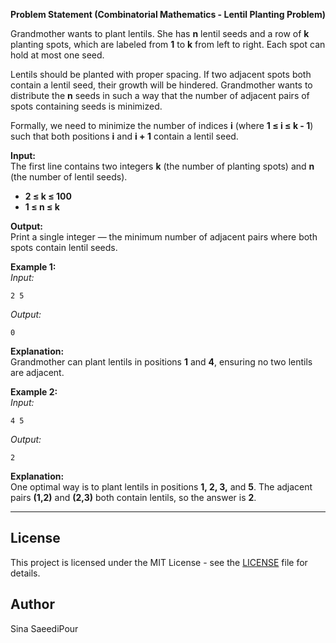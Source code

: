 **Problem Statement (Combinatorial Mathematics - Lentil Planting Problem)**  

Grandmother wants to plant lentils. She has **n** lentil seeds and a row of **k** planting spots, which are labeled from **1** to **k** from left to right. Each spot can hold at most one seed.  

Lentils should be planted with proper spacing. If two adjacent spots both contain a lentil seed, their growth will be hindered. Grandmother wants to distribute the **n** seeds in such a way that the number of adjacent pairs of spots containing seeds is minimized.  

Formally, we need to minimize the number of indices **i** (where **1 ≤ i ≤ k - 1**) such that both positions **i** and **i + 1** contain a lentil seed.  

**Input:**  
The first line contains two integers **k** (the number of planting spots) and **n** (the number of lentil seeds).  
- **2 ≤ k ≤ 100**  
- **1 ≤ n ≤ k**  

**Output:**  
Print a single integer — the minimum number of adjacent pairs where both spots contain lentil seeds.  

**Example 1:**  
_Input:_  
```
2 5
```  
_Output:_  
```
0
```  
**Explanation:**  
Grandmother can plant lentils in positions **1** and **4**, ensuring no two lentils are adjacent.  

**Example 2:**  
_Input:_  
```
4 5
```  
_Output:_  
```
2
```  
**Explanation:**  
One optimal way is to plant lentils in positions **1, 2, 3,** and **5**. The adjacent pairs **(1,2)** and **(2,3)** both contain lentils, so the answer is **2**.

---

## License
This project is licensed under the MIT License - see the [LICENSE](LICENSE) file for details.

## Author
Sina SaeediPour
